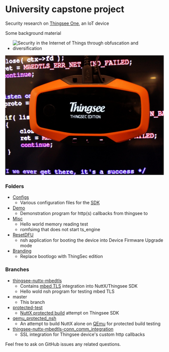 # University capstone project
Security research on [Thingsee One](https://thingsee.com/data-sheet), an IoT device

Some background material

 - ![Security in the Internet of Things through obfuscation and diversification](http://ieeexplore.ieee.org/xpl/articleDetails.jsp?arnumber=7374189)

![ThingSec Edition](branding//AWzO3qP.jpg)

### Folders

* [Configs](/configs)
	- Various configuration files for the [SDK](https://github.com/thingsee/thingsee-sdk)
* [Demo](/demo)
    - Demonstration program for http(s) callbacks from thingsee to 
* [Misc](/misc)
	- Hello world memory reading test
	- romfsimg that does not start ts_engine
* [ResetDFU](/resetdfu)
	- nsh application for booting the device into Device Firmware Upgrade mode
* [Branding](/branding)
	 - Replace bootlogo with ThingSec edition
 
 
### Branches

- [thingsee-nuttx-mbedtls](https://github.com/Python1320/capstone_project/tree/thingsee-nuttx-mbedtls)
	- Contains [mbed TLS](https://www.mbed.com/en/development/software/mbed-tls/) integration into NuttX/Thingsee SDK
	- Hello wold nsh program for testing mbed TLS
- master
	- This branch
- [protected-test](https://github.com/Python1320/capstone_project/tree/protected-test)
	- [NuttX protected build](http://nuttx.org/doku.php?id=wiki:howtos:kernelbuild) attempt on Thingsee SDK
- [qemu_protected_nsh](https://github.com/Python1320/capstone_project/tree/qemu_protected_nsh)
	- An attempt to build NuttX alone on [QEmu](http://qemu.org) for protected build testing
- [thingsee-nuttx-mbedtls-conn_comm_integration](https://github.com/Python1320/capstone_project/tree/thingsee-nuttx-mbedtls-conn_comm_integration)
	- SSL integration for Thingsee device's custom http callbacks



Feel free to ask on GitHub issues any related questions.
